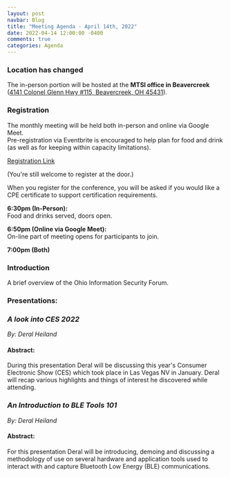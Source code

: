 ```yaml
---
layout: post
navbar: Blog
title: "Meeting Agenda - April 14th, 2022"
date: 2022-04-14 12:00:00 -0400
comments: true
categories: Agenda
---
```


### Location has changed
The in-person portion will be hosted at the **MTSI office in Beavercreek**  
([4141 Colonel Glenn Hwy #115, Beavercreek, OH 45431](https://www.google.com/maps/place/4141+Colonel+Glenn+Hwy+%23+115,+Beavercreek,+OH+45431/)).  


### Registration  
The monthly meeting will be held both in-person and online via Google Meet.  
Pre-registration via Eventbrite is encouraged to help plan for food and drink (as well as for keeping within capacity limitations).  

[Registration Link](https://www.eventbrite.com/e/311772819897)  

(You're still welcome to register at the door.)

When you register for the conference, you will be asked if you would like a CPE certificate to support certification requirements.  

**6:30pm (In-Person):**  
Food and drinks served, doors open.  

**6:50pm (Online via Google Meet):**  
On-line part of meeting opens for participants to join.  

**7:00pm (Both)**  

### Introduction

A brief overview of the Ohio Information Security Forum.

### Presentations:

### *A look into CES 2022*
_By: Deral Heiland_

#### Abstract:  
During this presentation Deral will be discussing this year's Consumer Electronic Show (CES) which took place in Las Vegas NV in January. Deral will recap various highlights and things of interest he discovered while attending.


### *An Introduction to BLE Tools 101*
_By: Deral Heiland_

#### Abstract:
For this presentation Deral will be introducing, demoing and discussing a methodology of use on several hardware and application tools used to interact with and capture Bluetooth Low Energy (BLE) communications.
